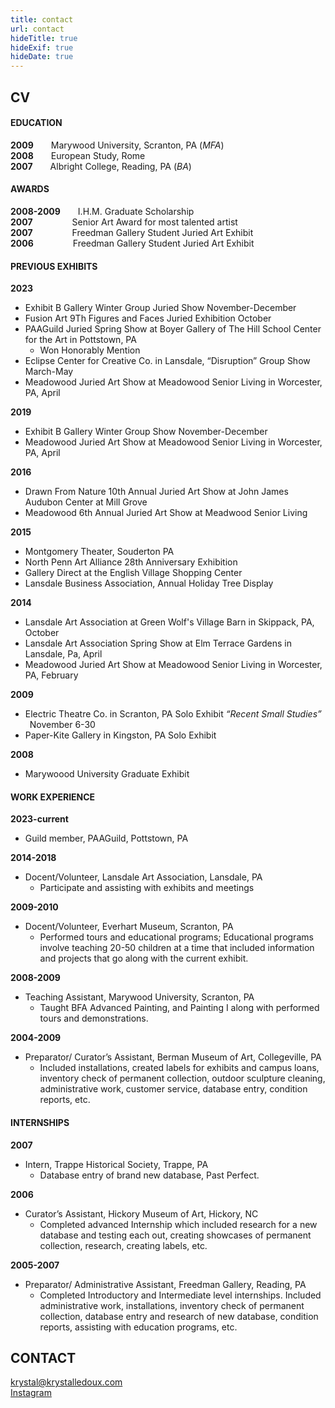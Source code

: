 ```yaml
---
title: contact
url: contact
hideTitle: true
hideExif: true
hideDate: true
---
```


## CV

#### EDUCATION
**2009**&emsp;&emsp;Marywood University, Scranton, PA (*MFA*)  
**2008**&emsp;&emsp;European Study, Rome  
**2007**&emsp;&emsp;Albright College, Reading, PA (*BA*)  

#### AWARDS

**2008-2009**&emsp;&emsp;I.H.M. Graduate Scholarship  
**2007**&emsp;&emsp;&emsp;&emsp;&ensp;Senior Art Award for most talented artist  
**2007**&emsp;&emsp;&emsp;&emsp;&ensp;Freedman Gallery Student Juried Art Exhibit  
**2006**&emsp;&emsp;&emsp;&emsp;&ensp;Freedman Gallery Student Juried Art Exhibit  

#### PREVIOUS EXHIBITS

**2023**
- Exhibit B Gallery Winter Group Juried Show November-December
- Fusion Art 9Th Figures and Faces Juried Exhibition October
- PAAGuild Juried Spring Show at Boyer Gallery of The Hill School Center for the Art in Pottstown, PA
  - Won Honorably Mention 
- Eclipse Center for Creative Co. in Lansdale, “Disruption” Group Show March-May
- Meadowood Juried Art Show at Meadowood Senior Living in Worcester, PA, April

**2019**
- Exhibit B Gallery Winter Group Show November-December
- Meadowood Juried Art Show at Meadowood Senior Living in Worcester, PA, April

**2016**
- Drawn From Nature 10th Annual Juried Art Show at John James Audubon Center at Mill Grove
- Meadowood 6th Annual Juried Art Show at Meadwood Senior Living

**2015**
- Montgomery Theater, Souderton PA
- North Penn Art Alliance 28th Anniversary Exhibition
- Gallery Direct at the English Village Shopping Center
- Lansdale Business Association, Annual Holiday Tree Display

**2014**
- Lansdale Art Association at Green Wolf's Village Barn in Skippack, PA, October
- Lansdale Art Association Spring Show at Elm Terrace Gardens in Lansdale, Pa, April
- Meadowood Juried Art Show at Meadowood Senior Living in Worcester, PA, February
                             
**2009**
- Electric Theatre Co. in Scranton, PA Solo Exhibit _“Recent Small Studies”_ &ensp;November 6-30
- Paper-Kite Gallery in Kingston, PA Solo Exhibit

**2008**
- Marywoood University Graduate Exhibit

#### WORK EXPERIENCE
**2023-current**  
- Guild member, PAAGuild, Pottstown, PA

**2014-2018**  
- Docent/Volunteer, Lansdale Art Association, Lansdale, PA
  - Participate and assisting with exhibits and meetings

**2009-2010**  
- Docent/Volunteer, Everhart Museum, Scranton, PA 
  - Performed tours and educational programs;  Educational programs involve teaching 20-50 children at a time that included information and projects that go along with the current exhibit.  

**2008-2009**
- Teaching Assistant, Marywood University, Scranton, PA 
  - Taught BFA Advanced Painting, and Painting I along with performed tours and demonstrations.  

**2004-2009**
- Preparator/ Curator’s Assistant, Berman Museum of Art, Collegeville, PA
  - Included installations, created labels for exhibits and campus loans, inventory check of permanent collection, outdoor sculpture cleaning, administrative work, customer service, database entry, condition reports, etc.

#### INTERNSHIPS

**2007**
- Intern, Trappe Historical Society, Trappe, PA 
  - Database entry of brand new database, Past Perfect.

**2006**
- Curator’s Assistant, Hickory Museum of Art, Hickory, NC 
  - Completed advanced Internship which included research for a new database and testing each out, creating showcases of permanent collection, research, creating labels, etc.

**2005-2007**
- Preparator/ Administrative Assistant, Freedman Gallery, Reading, PA
  - Completed Introductory and Intermediate level internships.  Included administrative work, installations, inventory check of permanent collection, database entry and research of new database, condition reports, assisting with education programs, etc.


## CONTACT
[krystal@krystalledoux.com](mailto:krystal@krystalledoux.com)  
[Instagram](https://instagram.com/krlpaintingstudio)
